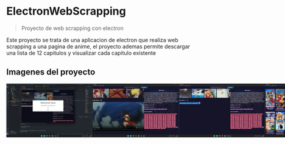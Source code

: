 # ElectronWebScrapping
>Proyecto de web scrapping con electron

Este proyecto se trata de una aplicacion de electron que realiza web scrapping a una pagina de anime, el proyecto ademas permite descargar una lista de 12 capitulos y visualizar cada capitulo existente

## Imagenes del proyecto

<section style='display:flex'>
  <img src='https://github.com/allanbaque1510/ElectronWebScrapping/blob/main/assets/img1.jpeg' width='45%'>
  <img src='https://github.com/allanbaque1510/ElectronWebScrapping/blob/main/assets/img2.jpeg' width='45%'>
  <img src='https://github.com/allanbaque1510/ElectronWebScrapping/blob/main/assets/img3.jpeg' width='45%'>
  <img src='https://github.com/allanbaque1510/ElectronWebScrapping/blob/main/assets/img4.jpeg' width='45%'>
</section>
